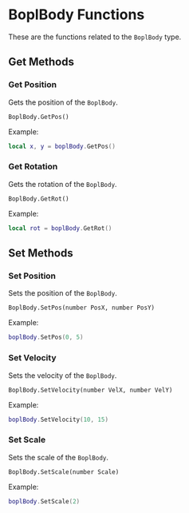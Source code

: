 # BoplBody Functions

These are the functions related to the `BoplBody` type.

## Get Methods

### Get Position

Gets the position of the `BoplBody`.

```
BoplBody.GetPos()
```

Example:

```lua
local x, y = boplBody.GetPos()
```

### Get Rotation

Gets the rotation of the `BoplBody`.

```
BoplBody.GetRot()
```

Example:

```lua
local rot = boplBody.GetRot()
```

## Set Methods

### Set Position

Sets the position of the `BoplBody`.

```
BoplBody.SetPos(number PosX, number PosY)
```

Example:

```lua
boplBody.SetPos(0, 5)
```

### Set Velocity

Sets the velocity of the `BoplBody`.

```
BoplBody.SetVelocity(number VelX, number VelY)
```

Example:

```lua
boplBody.SetVelocity(10, 15)
```

### Set Scale

Sets the scale of the `BoplBody`.

```
BoplBody.SetScale(number Scale)
```

Example:

```lua
boplBody.SetScale(2)
```
